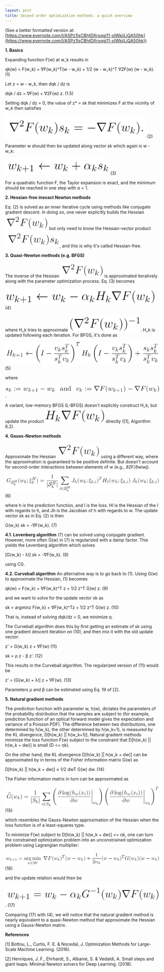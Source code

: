 ```yaml
---
layout: post
title: Second order optimization methods: a quick overview
---
```


(See a better formatted version at: [https://www.evernote.com/l/ASPz1IsCBhtDXrsqgj11-slWkjiLiQA50hk](https://www.evernote.com/l/ASPz1IsCBhtDXrsqgj11-slWkjiLiQA50hk))

**1. Basics**

Expanding function F(w) at w_k results in

qk(w) = F(w_k) + ∇F(w_k)^T(w - w_k) + 1/2 (w - w_k)^T ∇2F(w) (w - w_k).  (1)

Let z = w - w_k, then dqk / dz is

dqk / dz = ∇F(w) + ∇2F(w) z.  (1.5)

Setting dqk / dz = 0, the value of z* = sk that minimizes F at the vicinity of w_k then satisfies

![](https://github.com/mdw771/mdw771.github.io/blob/master/images/20200617/001.png)  (2)
 
Parameter w should then be updated along vector sk which again is w - w_k:

![](https://github.com/mdw771/mdw771.github.io/blob/master/images/20200617/002.png)  (3)
  
For a quadratic function F, the Taylor expansion is exact, and the minimum should be reached in one step with α = 1.


**2. Hessian-free inexact Newton methods**

Eq. (2) is solved as an inner iterative cycle using methods like conjugate gradient descent. In doing so, one never explicitly builds the Hessian ![](https://github.com/mdw771/mdw771.github.io/blob/master/images/20200617/003.png) but only need to know the Hessian-vector product ![](https://github.com/mdw771/mdw771.github.io/blob/master/images/20200617/004.png), and this is why it's called Hessian-free.


**3. Quasi-Newton methods (e.g. BFGS)**

The inverse of the Hessian ![](https://github.com/mdw771/mdw771.github.io/blob/master/images/20200617/005.png) is approximated iteratively along with the parameter optimization process. Eq. (3) becomes

![](https://github.com/mdw771/mdw771.github.io/blob/master/images/20200617/006.png) (4)
 
where H_k tries to approximate 
![](https://github.com/mdw771/mdw771.github.io/blob/master/images/20200617/007.png). H_k is updated following each iteration. For BFGS, it's done as


![](https://github.com/mdw771/mdw771.github.io/blob/master/images/20200617/008.png)  (5)
  
where

![](https://github.com/mdw771/mdw771.github.io/blob/master/images/20200617/009.png).

A variant, low-memory BFGS (L-BFGS) doesn't explicitly construct H_k, but update the product 
![](https://github.com/mdw771/mdw771.github.io/blob/master/images/20200617/010.png) directly ([1], Algorithm 6.2).


**4. Gauss-Newton methods**

Approximate the Hessian ![](https://github.com/mdw771/mdw771.github.io/blob/master/images/20200617/011.png) using a different way, where the approximation is guaranteed to be positive definite. But doesn't account for second-order interactions between elements of w (e.g., ∂2F/∂wiwj).

![](https://github.com/mdw771/mdw771.github.io/blob/master/images/20200617/012.png) (6)
 
where h is the prediction function, and l is the loss. Hl is the Hessian of the l with regards to h, and Jh is the Jacobian of h with regards to w. The update vector sk as in Eq. (2) is then

G(w_k) sk = -∇F(w_k).    (7)

**4.1. Levenberg algorithm**
(7) can be solved using conjugate gradient. However, more often G(w) in (7) is regularized with a damp factor. This yields the Levenberg algorithm which solves

[G(w_k) - λI] sk = -∇F(w_k).    (8)

using CG.

**4.2. Curveball algorithm**
An alternative way is to go back to (1). Using G(w) to approximate the Hessian, (1) becomes

qk(w) = F(w_k) + ∇F(w_k)^T z + 1/2 z^T G(w) z.  (9)

and we want to solve for the update vector sk as

sk = argminz F(w_k) + ∇F(w_k)^Tz + 1/2 z^T G(w) z.  (10)

That is, instead of solving dqk/dz = 0, we minimize q.

The Curveball algorithm does this by first getting an estimate of sk using one gradient descent iteration on (10), and then mix it with the old update vector:

z' = G(w_k) z + ∇F(w)  (11)

sk = ρ z - β z'.  (12)

This results in the Curveball algorithm. The regularized version of (11) would be

z' = [G(w_k) + λI] z + ∇F(w).  (13)

Parameters ρ and β can be estimated using Eq. 19 of [2].


**5. Natural gradient methods**

The prediction function with parameter w, h(w), dictates the parameters of the probability distribution that the samples are subject to (for example, prediction function of an optical forward model gives the expectation and variance of a Poisson PDF). The difference between two distributions, one determined by h(w_k), the other determined by h(w_k+1), is measured by the KL divergence, D[h(w_k) || h(w_k+1)]. Natural gradient methods minimize the loss function F(w) subject to the constraint that D[h(w_k) || h(w_k + dw)] is small (D <= ηk).

On the other hand, the KL divergence D[h(w_k) || h(w_k + dw)] can be approximated by in terms of the Fisher information matrix G(w) as

D[h(w_k) || h(w_k + dw)] ≈ 1/2 dwT G(w) dw.  (14)

The Fisher information matrix in turn can be approximated as

![](https://github.com/mdw771/mdw771.github.io/blob/master/images/20200617/013.png)  (15)
  
which resembles the Gauss-Newton approximation of the Hessian when the loss function is of a least-squares type.

To minimize F(w) subject to D[h(w_k) || h(w_k + dw)] <= ηk, one can turn the constrained optimization problem into an unconstrained optimization problem using Lagrangian multiplier:

![](https://github.com/mdw771/mdw771.github.io/blob/master/images/20200617/014.png)  (16)
  
and the update relation would then be

![](https://github.com/mdw771/mdw771.github.io/blob/master/images/20200617/015.png).  (17)

Comparing (17) with (4), we will notice that the natural gradient method is nearly equivalent to a quasi-Newton method that approximate the Hessian using a Gauss-Newton matrix.


**References**

[1] Bottou, L., Curtis, F. E. & Nocedal, J. Optimization Methods for Large-Scale Machine Learning. (2016).

[2] Henriques, J. F., Ehrhardt, S., Albanie, S. & Vedaldi, A. Small steps and giant leaps: Minimal Newton solvers for Deep Learning. (2018).

